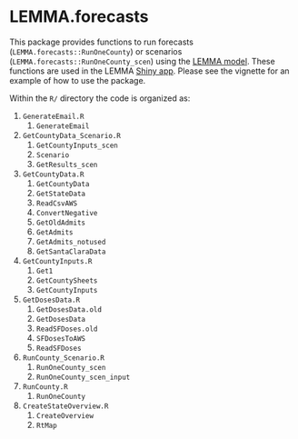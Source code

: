 
<!-- README.md is generated from README.Rmd. Please edit that file -->
<!-- # Useage -->
<!-- To run a set of scenarios for Alameda county, you'd run the same code as the non-package version of LEMMA-Forecasts: -->
<!-- ```{r,eval=FALSE} -->
<!-- library(LEMMA.forecasts) -->
<!-- writedir <- normalizePath("~/Desktop/tmp/") -->
<!-- county.dt <- GetCountyData(remote = TRUE) -->
<!-- max.date <- Get1(county.dt[!is.na(hosp.conf), max(date), by = "county"]$V1) -->
<!-- cat("max date = ", as.character(max.date), "\n") -->
<!-- doses.dt <- GetDosesData(remote = TRUE) -->
<!-- county.by.pop <- unique(county.dt[!is.na(population), .(county, population)]) #NA population if no hospitalizations -->
<!-- setorder(county.by.pop, -population) -->
<!-- county.set <- county.by.pop[, county] -->
<!-- county.set <- setdiff(county.set, "Colusa"); cat("excluding Colusa\n") -->
<!-- print(county.set) -->
<!-- # scenario-specific functions are appended with `_scen`, minor difference from other code -->
<!-- RunOneCounty_scen(county1 = "Alameda",county.dt = county.dt,doses.dt = doses.dt,remote = TRUE,writedir = writedir) -->
<!-- ``` -->

# LEMMA.forecasts

This package provides functions to run forecasts
(`LEMMA.forecasts::RunOneCounty`) or scenarios
(`LEMMA.forecasts::RunOneCounty_scen`) using the [LEMMA
model](https://localepi.github.io/LEMMA/). These functions are used in
the LEMMA [Shiny app](https://slwu89.shinyapps.io/LEMMA-Shiny/). Please
see the vignette for an example of how to use the package.

Within the `R/` directory the code is organized as:

1.  `GenerateEmail.R`
    1.  `GenerateEmail`
2.  `GetCountyData_Scenario.R`
    1.  `GetCountyInputs_scen`
    2.  `Scenario`
    3.  `GetResults_scen`
3.  `GetCountyData.R`
    1.  `GetCountyData`
    2.  `GetStateData`
    3.  `ReadCsvAWS`
    4.  `ConvertNegative`
    5.  `GetOldAdmits`
    6.  `GetAdmits`
    7.  `GetAdmits_notused`
    8.  `GetSantaClaraData`
4.  `GetCountyInputs.R`
    1.  `Get1`
    2.  `GetCountySheets`
    3.  `GetCountyInputs`
5.  `GetDosesData.R`
    1.  `GetDosesData.old`
    2.  `GetDosesData`
    3.  `ReadSFDoses.old`
    4.  `SFDosesToAWS`
    5.  `ReadSFDoses`
6.  `RunCounty_Scenario.R`
    1.  `RunOneCounty_scen`
    2.  `RunOneCounty_scen_input`
7.  `RunCounty.R`
    1.  `RunOneCounty`
8.  `CreateStateOverview.R`
    1.  `CreateOverview`
    2.  `RtMap`
